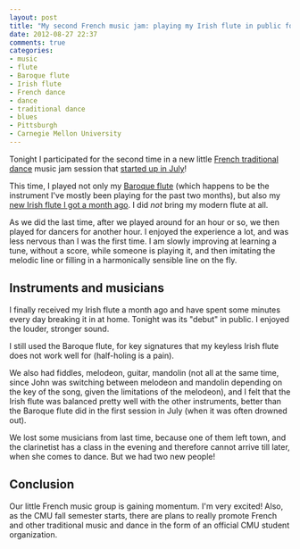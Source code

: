 ```yaml
---
layout: post
title: "My second French music jam: playing my Irish flute in public for the first time"
date: 2012-08-27 22:37
comments: true
categories: 
- music
- flute
- Baroque flute
- Irish flute
- French dance
- dance
- traditional dance
- blues
- Pittsburgh
- Carnegie Mellon University
---
```

Tonight I participated for the second time in a new little [French traditional dance](http://www.facebook.com/groups/182324948478861/) music jam session that [started up in July](/blog/2012/07/02/my-first-french-music-jam-anxious-but-excited/)!

This time, I played not only my [Baroque flute](/blog/categories/baroque-flute/) (which happens to be the instrument I've mostly been playing for the past two months), but also my [new Irish flute I got a month ago](/blog/2012/07/30/got-my-new-casey-burns-small-handed-irish-flute/). I did *not* bring my modern flute at all.

As we did the last time, after we played around for an hour or so, we then played for dancers for another hour. I enjoyed the experience a lot, and was less nervous than I was the first time. I am slowly improving at learning a tune, without a score, while someone is playing it, and then imitating the melodic line or filling in a harmonically sensible line on the fly.

## Instruments and musicians

I finally received my Irish flute a month ago and have spent some minutes every day breaking it in at home. Tonight was its "debut" in public. I enjoyed the louder, stronger sound.

I still used the Baroque flute, for key signatures that my keyless Irish flute does not work well for (half-holing is a pain).

We also had fiddles, melodeon, guitar, mandolin (not all at the same time, since John was switching between melodeon and mandolin depending on the key of the song, given the limitations of the melodeon), and I felt that the Irish flute was balanced pretty well with the other instruments, better than the Baroque flute did in the first session in July (when it was often drowned out).

We lost some musicians from last time, because one of them left town, and the clarinetist has a class in the evening and therefore cannot arrive till later, when she comes to dance. But we had two new people!

## Conclusion

Our little French music group is gaining momentum. I'm very excited! Also, as the CMU fall semester starts, there are plans to really promote French and other traditional music and dance in the form of an official CMU student organization.
